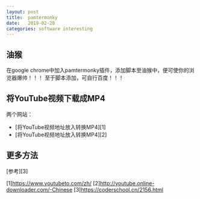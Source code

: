 ```yaml
---
layout: post
title:  pamtermonky
date:   2019-02-28
categories: software interesting
---
```


<!-- MarkdownTOC -->




## 油猴
在google chrome中加入pamtermonky插件，添加脚本至油猴中，便可使你的浏览器爆帅！！！
至于脚本添加，可自行百度！！！

## 将YouTube视频下载成MP4
两个网站：

- [将YouTube视频地址放入转换MP4][1]
- [将YouTube视频地址放入转换MP4][2]


## 更多方法

[参考][3]




[1]https://www.youtubeto.com/zh/
[2]http://youtube.online-downloader.com/-Chinese
[3]https://coderschool.cn/2156.html




